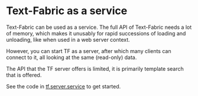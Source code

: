 # Text-Fabric as a service

Text-Fabric can be used as a service.
The full API of Text-Fabric needs a lot of memory, which makes it unusably for
rapid successions of loading and unloading, like when used in a web server context.

However, you can start TF as a server, after which many clients can connect to it,
all looking at the same (read-only) data.

The API that the TF server offers is limited, it is primarily template search that is offered.

See the code in
[tf.server.service](https://github.com/Dans-labs/text-fabric/tree/master/tf/server/service.py)
to get started.
